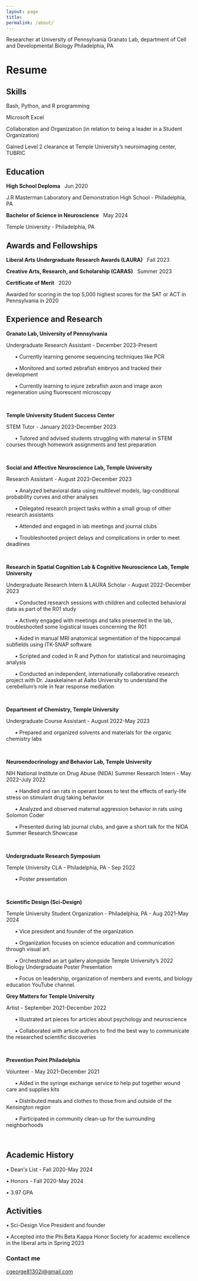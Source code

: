 ```yaml
---
layout: page
title:  
permalink: /about/
---
```

Researcher at University of Pennsylvania Granato Lab, department of Cell and Developmental Biology Philadelphia, PA 

# Resume
## Skills  
Bash, Python, and R programming

Microsoft Excel

Collaboration and Organization (in relation to being a leader in a Student Organization)

Gained Level 2 clearance at Temple University’s neuroimaging center, TUBRIC

## Education 
__High School Deploma__ &nbsp; Jun 2020

J.R Masterman Laboratory and Demonstration High School - Philadelphia, PA 

__Bachelor of Science in Neuroscience__ &nbsp; May 2024 

Temple University - Philadelphia, PA

## Awards and Fellowships 

__Liberal Arts Undergraduate Research Awards (LAURA)__ &nbsp; Fall 2023


__Creative Arts, Research, and Scholarship (CARAS)__ &nbsp; Summer 2023


__Certificate of Merit__ &nbsp; 2020

Awarded for scoring in the top 5,000 highest scores for the SAT or ACT in Pennsylvania in 2020

## Experience and Research 
__Granato Lab, University of Pennsylvania__ 

Undergraduate Research Assistant - December 2023-Present

&nbsp; &nbsp; &nbsp; • Currently learning genome sequencing techniques like PCR

&nbsp; &nbsp; &nbsp; • Monitored and sorted zebrafish embryos and tracked their development

&nbsp; &nbsp; &nbsp; • Currently learning to injure zebrafish axon and image axon regeneration using fluorescent microscopy
<p>&nbsp;</p>

__Temple University Student Success Center__

STEM Tutor - January 2023-December 2023

&nbsp; &nbsp; &nbsp; • Tutored and advised students struggling with material in STEM courses through homework assignments and test preparation
<p>&nbsp;</p>

__Social and Affective Neuroscience Lab, Temple University__

Research Assistant - August 2023-December 2023

&nbsp; &nbsp; &nbsp; • Analyzed behavioral data using multilevel models, lag-conditional probability curves and other analyses

&nbsp; &nbsp; &nbsp; • Delegated research project tasks within a small group of other research assistants

&nbsp; &nbsp; &nbsp; • Attended and engaged in lab meetings and journal clubs

&nbsp; &nbsp; &nbsp; • Troubleshooted project delays and complications in order to meet deadlines
<p>&nbsp;</p>

__Research in Spatial Cognition Lab & Cognitive Neuroscience Lab, Temple University__ 

Undergraduate Research Intern & LAURA Scholar - August 2022-December 2023

&nbsp; &nbsp; &nbsp; • Conducted research sessions with children and collected behavioral data as part of the R01 study

&nbsp; &nbsp; &nbsp; • Actively engaged with meetings and talks presented in the lab, troubleshooted some logistical issues concerning the
R01

&nbsp; &nbsp; &nbsp; • Aided in manual MRI anatomical segmentation of the hippocampal subfields using ITK-SNAP software

&nbsp; &nbsp; &nbsp; • Scripted and coded in R and Python for statistical and neuroimaging analysis

&nbsp; &nbsp; &nbsp; • Conducted an independent, internationally collaborative research project with Dr. Jaaskelainen at Aalto University to
understand the cerebellum’s role in fear response mediation
<p>&nbsp;</p>

__Department of Chemistry, Temple University__

Undergraduate Course Assistant - August 2022-May 2023

&nbsp; &nbsp; &nbsp; • Prepared and organized solvents and materials for the organic chemistry labs
<p>&nbsp;</p>

__Neuroendocrinology and Behavior Lab, Temple University__

NIH National Institute on Drug Abuse (NIDA) Summer Research Intern - May 2022-July 2022

&nbsp; &nbsp; &nbsp; • Handled and ran rats in operant boxes to test the effects of early-life stress on stimulant drug taking behavior

&nbsp; &nbsp; &nbsp; • Analyzed and observed maternal aggression behavior in rats using Solomon Coder

&nbsp; &nbsp; &nbsp; • Presented during lab journal clubs, and gave a short talk for the NIDA Summer Research Showcase
<p>&nbsp;</p>

__Undergraduate Research Symposium__

Temple University CLA - Philadelphia, PA - Sep 2022

&nbsp; &nbsp; &nbsp; •	Poster presentation 

<p>&nbsp;</p>


__Scientific Design (Sci-Design)__

Temple University Student Organization - Philadelphia, PA - Aug 2021-May 2024

&nbsp; &nbsp; &nbsp; •	Vice president and founder of the organization. 

&nbsp; &nbsp; &nbsp; •	Organization focuses on science education and communication through visual art.

&nbsp; &nbsp; &nbsp; •	Orchestrated an art gallery alongside Temple University’s 2022 Biology Undergraduate Poster Presentation

&nbsp; &nbsp; &nbsp; •	Focus on leadership, organization of members and events, and biology education YouTube channel.

__Grey Matters for Temple University__

Artist - September 2021-December 2022

&nbsp; &nbsp; &nbsp; •	Illustrated art pieces for articles about psychology and neuroscience

&nbsp; &nbsp; &nbsp; •	Collaborated with article authors to find the best way to communicate the researched scientific discoveries

<p>&nbsp;</p>


__Prevention Point Philadelphia__

Volunteer - May 2021-December 2021

&nbsp; &nbsp; &nbsp; • Aided in the syringe exchange service to help put together wound care and supplies kits

&nbsp; &nbsp; &nbsp; • Distributed meals and clothes to those from and outside of the Kensington region

&nbsp; &nbsp; &nbsp; • Participated in community clean-up for the surrounding neighborhoods

<p>&nbsp;</p>

## Academic History 

•	Dean's List - Fall 2020-May 2024

•	Honors - Fall 2020-May 2024

•	3.97 GPA


## Activities  

•	Sci-Design Vice President and founder

• Accepted into the Phi Beta Kappa Honor Society for academic excellence in the liberal arts in Spring 2023

### Contact me

[cgeorge81302j@gmail.com](mailto:cgeorge81302j@gmail.com)
